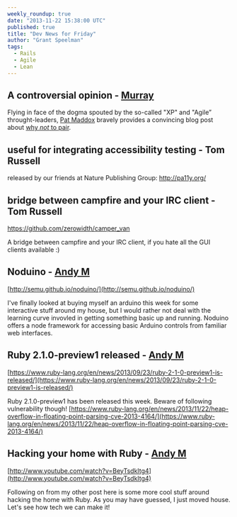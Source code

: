 ```yaml
---
weekly_roundup: true
date: "2013-11-22 15:38:00 UTC"
published: true
title: "Dev News for Friday"
author: "Grant Speelman"
tags:
  - Rails
  - Agile
  - Lean
---
```


## A controversial opinion - [Murray](/people#murray-steele)

Flying in face of the dogma spouted by the so-called "XP" and "Agile” throught-leaders, [Pat Maddox](http://patmaddox.com/) bravely provides a convincing blog post about [why *not* to pair](http://patmaddox.com/2013/11/21/why-not-to-pair/).

## useful for integrating accessibility testing - Tom Russell

released by our friends at Nature Publishing Group: http://pa11y.org/

## bridge between campfire and your IRC client - Tom Russell

https://github.com/zerowidth/camper_van

A bridge between campfire and your IRC client, if you hate all the GUI clients available :)

## Noduino - [Andy M](/people/andrew-mitchell)

[http://semu.github.io/noduino/](http://semu.github.io/noduino/)

I've finally looked at buying myself an arduino this week for some interactive stuff around my house, but I would rather not deal with the learning curve invovled in getting something basic up and running. Noduino offers a node framework for accessing basic Arduino controls from familiar web interfaces.

## Ruby 2.1.0-preview1 released - [Andy M](/people/andrew-mitchell)

[https://www.ruby-lang.org/en/news/2013/09/23/ruby-2-1-0-preview1-is-released/](https://www.ruby-lang.org/en/news/2013/09/23/ruby-2-1-0-preview1-is-released/)

Ruby 2.1.0-preview1 has been released this week. Beware of following vulnerability though! [https://www.ruby-lang.org/en/news/2013/11/22/heap-overflow-in-floating-point-parsing-cve-2013-4164/](https://www.ruby-lang.org/en/news/2013/11/22/heap-overflow-in-floating-point-parsing-cve-2013-4164/)

## Hacking your home with Ruby - [Andy M](/people/andrew-mitchell)

[http://www.youtube.com/watch?v=BeyTsdkItg4](http://www.youtube.com/watch?v=BeyTsdkItg4)

Following on from my other post here is some more cool stuff around hacking the home with Ruby. As you may have guessed, I just moved house. Let's see how tech we can make it!

